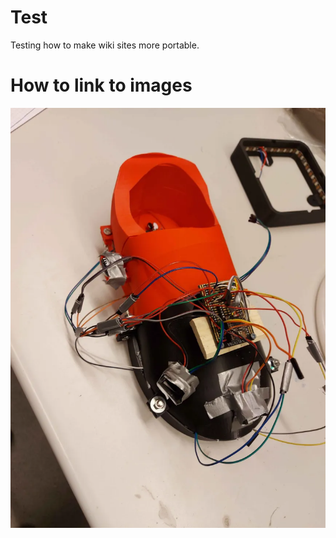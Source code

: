 # Test

Testing how to make wiki sites more portable. 

# How to link to images

![Prototype-sko](assets/images/prototypesko.webp)


